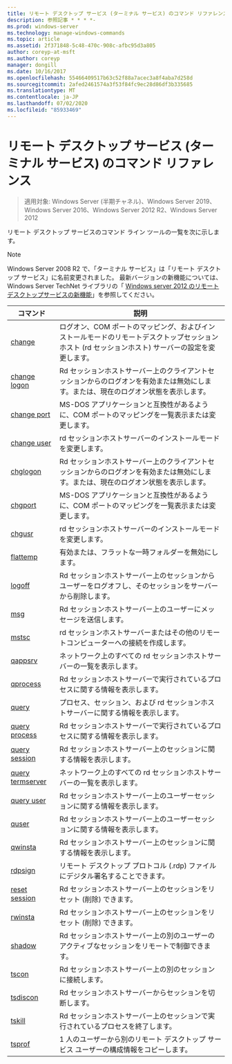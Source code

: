 ```yaml
---
title: リモート デスクトップ サービス (ターミナル サービス) のコマンド リファレンス
description: 参照記事 * * * *-
ms.prod: windows-server
ms.technology: manage-windows-commands
ms.topic: article
ms.assetid: 2f371848-5c48-470c-908c-afbc95d3a805
author: coreyp-at-msft
ms.author: coreyp
manager: dongill
ms.date: 10/16/2017
ms.openlocfilehash: 55466409517b63c52f88a7acec3a8f4aba7d258d
ms.sourcegitcommit: 2afed2461574a3f53f84fc9ec28d86df3b335685
ms.translationtype: MT
ms.contentlocale: ja-JP
ms.lasthandoff: 07/02/2020
ms.locfileid: "85933469"
---
```

# <a name="remote-desktop-services-terminal-services-command-reference"></a>リモート デスクトップ サービス (ターミナル サービス) のコマンド リファレンス

> 適用対象: Windows Server (半期チャネル)、Windows Server 2019、Windows Server 2016、Windows Server 2012 R2、Windows Server 2012

リモート デスクトップ サービスのコマンド ライン ツールの一覧を次に示します。
> [!NOTE]
> Windows Server 2008 R2 で、「ターミナル サービス」は「リモート デスクトップ サービス」に名前変更されました。 最新バージョンの新機能については、Windows Server TechNet ライブラリの「 [Windows server 2012 のリモートデスクトップサービスの新機能](https://technet.microsoft.com/library/hh831527)」を参照してください。
>
> |                 コマンド                 |                                                      説明                                                       |
> |-----------------------------------------|------------------------------------------------------------------------------------------------------------------------|
> |           [change](change.md)           | ログオン、COM ポートのマッピング、およびインストールモードのリモートデスクトップセッションホスト (rd セッションホスト) サーバーの設定を変更します。 |
> |     [change logon](change-logon.md)     |    Rd セッションホストサーバー上のクライアントセッションからのログオンを有効または無効にします。または、現在のログオン状態を表示します。     |
> |      [change port](change-port.md)      |                   MS-DOS アプリケーションと互換性があるように、COM ポートのマッピングを一覧表示または変更します。                    |
> |      [change user](change-user.md)      |                                rd セッションホストサーバーのインストールモードを変更します。                                |
> |         [chglogon](chglogon.md)         |    Rd セッションホストサーバー上のクライアントセッションからのログオンを有効または無効にします。または、現在のログオン状態を表示します。     |
> |          [chgport](chgport.md)          |                   MS-DOS アプリケーションと互換性があるように、COM ポートのマッピングを一覧表示または変更します。                    |
> |           [chgusr](chgusr.md)           |                                rd セッションホストサーバーのインストールモードを変更します。                                |
> |         [flattemp](flattemp.md)         |                                      有効または、フラットな一時フォルダーを無効にします。                                       |
> |           [logoff](logoff.md)           |          Rd セッションホストサーバー上のセッションからユーザーをログオフし、そのセッションをサーバーから削除します。          |
> |              [msg](msg.md)              |                                Rd セッションホストサーバー上のユーザーにメッセージを送信します。                                 |
> |            [mstsc](mstsc.md)            |                       rd セッションホストサーバーまたはその他のリモートコンピューターへの接続を作成します。                        |
> |          [qappsrv](qappsrv.md)          |                             ネットワーク上のすべての rd セッションホストサーバーの一覧を表示します。                             |
> |         [qprocess](qprocess.md)         |                  Rd セッションホストサーバーで実行されているプロセスに関する情報を表示します。                   |
> |            [query](query.md)            |                      プロセス、セッション、および rd セッションホストサーバーに関する情報を表示します。                      |
> |    [query process](query-process.md)    |                  Rd セッションホストサーバーで実行されているプロセスに関する情報を表示します。                   |
> |    [query session](query-session.md)    |                           Rd セッションホストサーバー上のセッションに関する情報を表示します。                            |
> | [query termserver](query-termserver.md) |                             ネットワーク上のすべての rd セッションホストサーバーの一覧を表示します。                             |
> |       [query user](query-user.md)       |                         Rd セッションホストサーバー上のユーザーセッションに関する情報を表示します。                         |
> |            [quser](quser.md)            |                         Rd セッションホストサーバー上のユーザーセッションに関する情報を表示します。                         |
> |          [qwinsta](qwinsta.md)          |                           Rd セッションホストサーバー上のセッションに関する情報を表示します。                            |
> |          [rdpsign](rdpsign.md)          |                          リモート デスクトップ プロトコル (.rdp) ファイルにデジタル署名することできます。                          |
> |    [reset session](reset-session.md)    |                         Rd セッションホストサーバー上のセッションをリセット (削除) できます。                          |
> |          [rwinsta](rwinsta.md)          |                         Rd セッションホストサーバー上のセッションをリセット (削除) できます。                          |
> |           [shadow](shadow.md)           |            Rd セッションホストサーバー上の別のユーザーのアクティブなセッションをリモートで制御できます。             |
> |            [tscon](tscon.md)            |                               Rd セッションホストサーバー上の別のセッションに接続します。                                |
> |         [tsdiscon](tsdiscon.md)         |                                 Rd セッションホストサーバーからセッションを切断します。                                  |
> |           [tskill](tskill.md)           |                           Rd セッションホストサーバー上のセッションで実行されているプロセスを終了します。                            |
> |           [tsprof](tsprof.md)           |              1 人のユーザーから別のリモート デスクトップ サービス ユーザーの構成情報をコピーします。               |
